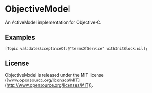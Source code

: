 ObjectiveModel
==============

An ActiveModel implementation for Objective-C.


Examples
--------

	[Topic validatesAcceptanceOf:@"termsOfService" withInitBlock:nil];



License
-------

ObjectiveModel is released under the MIT license ([www.opensource.org/licenses/MIT](http://www.opensource.org/licenses/MIT)).